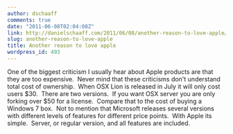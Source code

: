 ```yaml
---
author: dschaaff
comments: true
date: "2011-06-08T02:04:08Z"
link: http://danielschaaff.com/2011/06/08/another-reason-to-love-apple/
slug: another-reason-to-love-apple
title: Another reason to love apple
wordpress_id: 493
---
```


 One of the biggest criticism I usually hear about Apple products are that they are too expensive.  Never mind that these criticisms don't understand total cost of ownership.  When OSX Lion is released in July it will only cost users $30.  There are two versions.  If you want OSX server you are only forking over $50 for a license.  Compare that to the cost of buying a Windows 7 box.  Not to mention that Microsoft releases several versions with different levels of features for different price points.  With Apple its simple.  Server, or regular version, and all features are included.    
  
